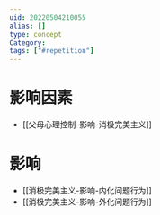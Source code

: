 ```yaml
---
uid: 20220504210055
alias: []
type: concept
Category: 
tags: ["#repetition"]
---
```


# 影响因素

- [[父母心理控制-影响-消极完美主义]]

# 影响

- [[消极完美主义-影响-内化问题行为]]
- [[消极完美主义-影响-外化问题行为]]